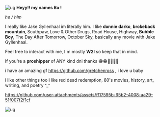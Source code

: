 ![ug](https://files.catbox.moe/6ralv9.png)
**Heyy!! my names Bo !**

*he / him*

I really like Jake Gyllenhaal im literally him. I like **donnie darko**, **brokeback mountain**, Southpaw, Love & Other Drugs, Road House, Highway, **Bubble Boy**, The Day After Tomorrow, October Sky, basically any movie with Jake Gyllenhaal.

Feel free to interact with me, I'm mostly **W2I** so keep that in mind.

If you're a **proshipper** of ANY kind dni thanks 😁😁💖💖💖💖

i have an amazing gf https://github.com/gretchenross , i love u baby

i like other things too i like red dead redemption, 80's movies, history, art, writing, and poetry ^_^


https://github.com/user-attachments/assets/ff17595b-65b2-4008-aa29-51f007f2f1cf



![ug](https://files.catbox.moe/w9qkji.png)







